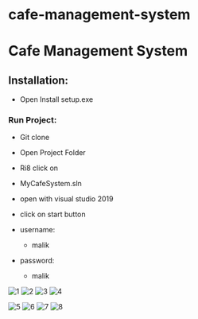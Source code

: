 # cafe-management-system

# **Cafe Management System**

## Installation:
* Open Install setup.exe

### Run Project:
* Git clone
* Open Project Folder
* Ri8 click on
* MyCafeSystem.sln
* open with visual studio 2019
* click on start button

* username:
  * malik
* password:
  * malik

![1](https://user-images.githubusercontent.com/76450336/134860422-a16628f9-ad96-48d2-8f89-32ac99d6c2e4.JPG)
![2](https://user-images.githubusercontent.com/76450336/134860429-96597f8e-6687-43e5-a161-40ddbb17487a.JPG)
![3](https://user-images.githubusercontent.com/76450336/134860437-5c2e4183-8e3a-4a06-b133-78b713feb33d.JPG)
![4](https://user-images.githubusercontent.com/76450336/134860454-ed8637a5-1583-4025-a83f-d8645df6789f.JPG)

![5](https://user-images.githubusercontent.com/76450336/134860460-1636d2a3-786a-48c1-ac7c-5e7aff401f5a.JPG)
![6](https://user-images.githubusercontent.com/76450336/134860468-0ad39ba6-fae8-44b4-af78-1061e6f190cd.JPG)
![7](https://user-images.githubusercontent.com/76450336/134860481-f6243f38-0d75-4ec2-9f1e-c44b0c1cb0cc.JPG)
![8](https://user-images.githubusercontent.com/76450336/134860484-e414bf0a-ebae-4079-9c33-0f555000c6f3.JPG)
